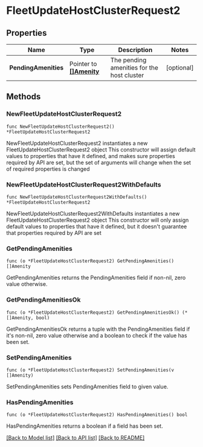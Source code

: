 # FleetUpdateHostClusterRequest2

## Properties

Name | Type | Description | Notes
------------ | ------------- | ------------- | -------------
**PendingAmenities** | Pointer to [**[]Amenity**](Amenity.md) | The pending amenities for the host cluster | [optional] 

## Methods

### NewFleetUpdateHostClusterRequest2

`func NewFleetUpdateHostClusterRequest2() *FleetUpdateHostClusterRequest2`

NewFleetUpdateHostClusterRequest2 instantiates a new FleetUpdateHostClusterRequest2 object
This constructor will assign default values to properties that have it defined,
and makes sure properties required by API are set, but the set of arguments
will change when the set of required properties is changed

### NewFleetUpdateHostClusterRequest2WithDefaults

`func NewFleetUpdateHostClusterRequest2WithDefaults() *FleetUpdateHostClusterRequest2`

NewFleetUpdateHostClusterRequest2WithDefaults instantiates a new FleetUpdateHostClusterRequest2 object
This constructor will only assign default values to properties that have it defined,
but it doesn't guarantee that properties required by API are set

### GetPendingAmenities

`func (o *FleetUpdateHostClusterRequest2) GetPendingAmenities() []Amenity`

GetPendingAmenities returns the PendingAmenities field if non-nil, zero value otherwise.

### GetPendingAmenitiesOk

`func (o *FleetUpdateHostClusterRequest2) GetPendingAmenitiesOk() (*[]Amenity, bool)`

GetPendingAmenitiesOk returns a tuple with the PendingAmenities field if it's non-nil, zero value otherwise
and a boolean to check if the value has been set.

### SetPendingAmenities

`func (o *FleetUpdateHostClusterRequest2) SetPendingAmenities(v []Amenity)`

SetPendingAmenities sets PendingAmenities field to given value.

### HasPendingAmenities

`func (o *FleetUpdateHostClusterRequest2) HasPendingAmenities() bool`

HasPendingAmenities returns a boolean if a field has been set.


[[Back to Model list]](../README.md#documentation-for-models) [[Back to API list]](../README.md#documentation-for-api-endpoints) [[Back to README]](../README.md)


